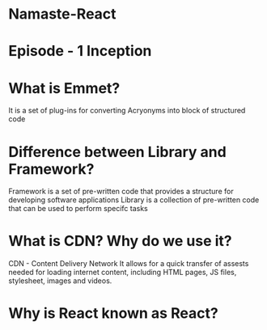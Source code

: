 # Namaste-React
# Episode - 1 Inception

# What is Emmet?
It is a set of plug-ins for converting Acryonyms into block of structured code

# Difference between Library and Framework?
Framework is a set of pre-written code that provides a structure for developing software applications
Library is a collection of pre-written code that can be used to perform specifc tasks

# What is CDN? Why do we use it?
CDN - Content Delivery Network
It allows for a quick transfer of assests needed for loading internet content, including HTML pages, JS files, stylesheet, images and videos.

# Why is React known as React?
